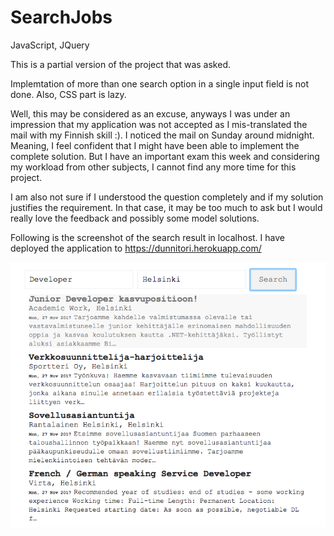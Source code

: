 # SearchJobs
JavaScript, JQuery


This is a partial version of the project that was asked.

Implemtation of more than one search option in a single input field is not done. Also, CSS part is lazy. 

Well, this may be considered as an excuse, anyways I was under an impression that my application was not accepted as I mis-translated the mail with my Finnish skill :). I noticed the mail on Sunday around midnight. Meaning, I feel confident that I might have been able to implement the complete solution. But I have an important exam this week and considering my workload from other subjects, I cannot find any more time for this project. 

I am also not sure if I understood the question completely and if my solution justifies the requirement. In that case, it may be too much to ask but I would really love the feedback and possibly some model solutions. 

Following is the screenshot of the search result in localhost. I have deployed the application to https://dunnitori.herokuapp.com/


![Screenshot](Screen%20Shot.png)
